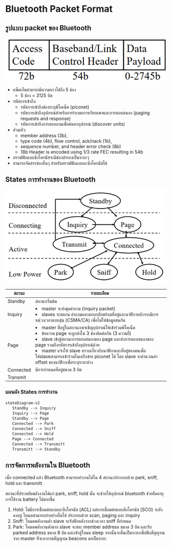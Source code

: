 # Bluetooth Packet Format
## รูปแบบ packet ของ Bluetooth

![alt text](image-1.png)

- แพ็คเก็ตสามารถมีความยาวได้ถึง 5 ช่อง 
  - 5 ช่อง = 3125 บิต
- รหัสการเข้าถึง: 
  - รหัสการเข้าถึงช่องระบุพิโคเน็ต (piconet)
  - รหัสการเข้าถึงอุปกรณ์สำหรับการร้องขอการเรียกเพจและการตอบสนอง (paging requests and response)
  - รหัสการเข้าถึงการสอบถามเพื่อค้นหาอุปกรณ์ (discover units)
- ส่วนหัว: 
  - member address (3b), 
  - type code (4b), flow control, ack/nack (1b), 
  - sequence number, and header error check (8b) 
  - 18b Header is encoded using 1/3 rate FEC resulting in 54b
- ทราฟฟิกแบบซิงโครนัสจะมีช่องสำรองเป็นระยะๆ
- สามารถจัดสรรช่องอื่นๆ สำหรับทราฟฟิกแบบอะซิงโครนัสได้

## States การทำงานของ Bluetooth

![alt text](image-2.png)

สถานะ | รายละเอียด
-|-
Standby| สถานะเริ่มต้น
Inquiry| <li> master จะส่งชุดคำถาม (inquiry packet) <li> slaves จะสแกน คำถามและตอบกลับพร้อมที่อยู่และนาฬิกาหลังจากมีการหน่วงเวลาแบบสุ่ม (CSMA/CA) เพื่อไม่ให้ข้อมูลชนกัน
Page| <li> master ที่อยู่ในสถานะเพจเชิญอุปกรณ์ให้เข้าร่วมพิโคเน็ต <li>ข้อความ page จะถูกส่งใน 3 ช่องติดต่อกัน (3 ความถี่) <li>slave เข้าสู่สถานะการตอบสนองของ page และส่งการตอบสนองของ page รวมถึงรหัสการเข้าถึงอุปกรณ์ด้วย <li>master แจ้งให้ slave ทราบเกี่ยวกับนาฬิกาและที่อยู่ของตนเพื่อให้slaveสามารถเข้าร่วมในเครือข่าย piconet ได้ โดย slave จะคำนวณค่า offset ของนาฬิกาเพื่อระบุระยะห่าง
Connected|  มีการกำหนดที่อยู่ขนาด  3 บิต
Transmit|

### แผนผัง States การทำงาน

```mermaid
stateDiagram-v2
   Standby --> Inquiry
   Inquiry --> Page
   Standby --> Page
   Connected --> Park
   Connected --> Sniff
   Connected --> Hold
   Page --> Connected
   Connected --> Transmitt
   Transmitt --> Standby
```

## การจัดการพลังงานใน Bluetooth

เมื่อ connected แล้ว Bluetooth สามารถทำงานได้ใน 4 สถานะประกอบด้วย park, sniff, hold และ transmitt

สถานะที่ประหยัดพลังงานได้แก่    park, sniff, hold นั้น จะช่วยให้อุปกรณ์  bluetooth ช่วยยืดอายุการใช้งาน battery ได้มากขึ้น 

1. Hold: ไม่มีการเชื่อมต่อแบบอะซิงโครนัส (ACL) แต่การเชื่อมต่อแบบซิงโครนัส (SCO) จะยังคงอยู่ โหนดสามารถทำอย่างอื่นได้ ประกอบด้วย scan, paging  และ inquiry
2. Sniff: โหมดพลังงานต่ำ slave จะรับฟังหลังจากช่วงเวลา sniff ที่กำหนด
3. Park: โหมดพลังงานต่ำมาก slave จะสละ member address ขนาด 3 บิต และรับ parked address ขนาด 8 บิต และเข้าสู่โหมด sleep จากนั้นจะตื่นเป็นระยะเพื่อฟังสัญญาณจาก master ที่จะอากาศสัญญาณ  beacons มาเป็นระยะ

